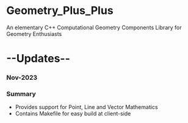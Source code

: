 # Geometry_Plus_Plus
An elementary C++ Computational Geometry Components Library for Geometry Enthusiasts
# --Updates--
### Nov-2023
### Summary
* Provides support for Point, Line and Vector Mathematics
* Contains Makefile for easy build at client-side
